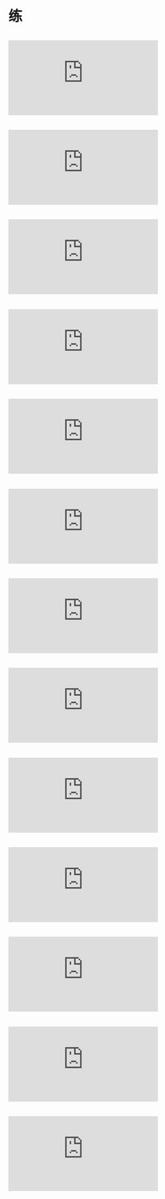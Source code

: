 # 练
## ![LeetCode234.回文链表](https://github.com/zhangsui1997/Coding-record/blob/master/Now%20or%20never/LeetCode234.回文链表.md)
## ![将单向链表按某值划分为左边小，中间相等，右边大的形式](https://github.com/zhangsui1997/Coding-record/blob/master/Now%20or%20never/将单向链表按某值划分为左边小，中间相等，右边大的形式.md)
## ![LeetCode138. 复制带随机指针的链表](https://github.com/zhangsui1997/Coding-record/blob/master/Now%20or%20never/LeetCode138.%20%E5%A4%8D%E5%88%B6%E5%B8%A6%E9%9A%8F%E6%9C%BA%E6%8C%87%E9%92%88%E7%9A%84%E9%93%BE%E8%A1%A8.md)
## ![两个单链表相交的一系列问题](https://github.com/zhangsui1997/Coding-record/blob/master/Now%20or%20never/%E4%B8%A4%E4%B8%AA%E5%8D%95%E9%93%BE%E8%A1%A8%E7%9B%B8%E4%BA%A4%E7%9A%84%E4%B8%80%E7%B3%BB%E5%88%97%E9%97%AE%E9%A2%98.md)
## ![二叉树的前中后序遍历](https://github.com/zhangsui1997/Coding-record/blob/master/Now%20or%20never/二叉树的前中后序遍历.md)
## ![二叉树的后继结点](https://github.com/zhangsui1997/Coding-record/blob/master/Now%20or%20never/%E4%BA%8C%E5%8F%89%E6%A0%91%E7%9A%84%E5%90%8E%E7%BB%A7%E7%BB%93%E7%82%B9.md)
## ![二叉树 平衡 搜索 完全](https://github.com/zhangsui1997/Coding-record/blob/master/Now%20or%20never/%E4%BA%8C%E5%8F%89%E6%A0%91%20%E5%B9%B3%E8%A1%A1%20%E6%90%9C%E7%B4%A2%20%E5%AE%8C%E5%85%A8.md)
## ![LeetCode222.完全二叉树的节点个数](https://github.com/zhangsui1997/Coding-record/blob/master/Now%20or%20never/LeetCode222.完全二叉树的节点个数.md)
## ![并查集 朋友圈和岛屿问题](https://github.com/zhangsui1997/Coding-record/blob/master/Now%20or%20never/并查集%20朋友圈和岛屿问题.md)
## ![前缀树](https://github.com/zhangsui1997/Coding-record/blob/master/Now%20or%20never/前缀树.md)
## ![大小根堆及排序](https://github.com/zhangsui1997/Coding-record/blob/master/Now%20or%20never/大小根堆及排序.md)
## ![贪心策略](https://github.com/zhangsui1997/Coding-record/blob/master/Now%20or%20never/贪心策略.md)
## ![动态规划](https://github.com/zhangsui1997/Coding-record/blob/master/Now%20or%20never/动态规划.md)
